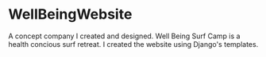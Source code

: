 # WellBeingWebsite
A concept company I created and designed. Well Being Surf Camp is a health concious surf retreat. I created the website using Django's templates.
